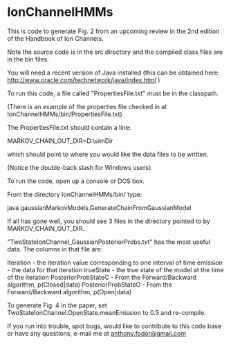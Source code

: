 IonChannelHMMs
==============

This is code to generate Fig. 2 from an upcoming review in the 2nd edition of the Handbook of Ion Channels.

Note the source code is in the src directory and the compiled class files are in the bin files.

You will need a recent version of Java installed (this can be obtained here: http://www.oracle.com/technetwork/java/index.html ) 

To run this code, a file called "PropertiesFile.txt" must be in the classpath.

(There is an example of the properties file checked in at IonChannelHMMs/bin/PropertiesFile.txt)

The PropertiesFile.txt should contain a line:

MARKOV_CHAIN_OUT_DIR=D:\\simDir

which should point to where you would like the data files to be written. 

(Notice the double-back slash for Windows users).

To run the code, open up a console or DOS box.

From the directory IonChannelHMMs/bin/ type:

java gaussianMarkovModels.GenerateChainFromGaussianModel

If all has gone well, you should see 3 files in the directory pointed to by MARKOV_CHAIN_OUT_DIR.

"TwoStateIonChannel_GaussianPosteriorProbs.txt" has the most useful data. 
The columns in that file are:

Iteration - the iteration value corresponding to one interval of time
emission - the data for that iteration
trueState - the true state of the model at the time of the iteration
PosteriorProbStateC - From the Forward/Backward algorithm, p(Closed|data)
PosteriorProbStateO - From the Forward/Backward algorithm, p(Open|data)

To generate Fig. 4 in the paper, set TwoStateIonChannel.OpenState.meanEmission to 0.5 and re-compile.

If you run into trouble, spot bugs, would like to contribute to this code base or have any questions, 
e-mail me at anthony.fodor@gmail.com





